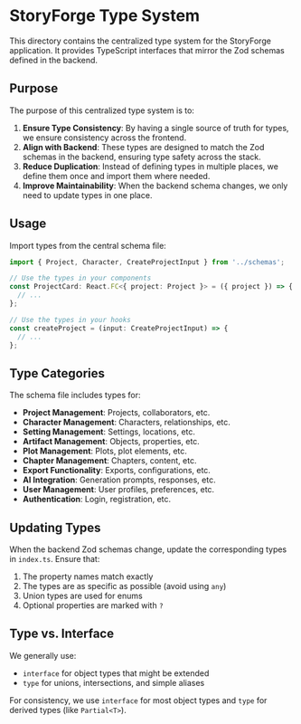 # StoryForge Type System

This directory contains the centralized type system for the StoryForge application. It provides TypeScript interfaces that mirror the Zod schemas defined in the backend.

## Purpose

The purpose of this centralized type system is to:

1. **Ensure Type Consistency**: By having a single source of truth for types, we ensure consistency across the frontend.
2. **Align with Backend**: These types are designed to match the Zod schemas in the backend, ensuring type safety across the stack.
3. **Reduce Duplication**: Instead of defining types in multiple places, we define them once and import them where needed.
4. **Improve Maintainability**: When the backend schema changes, we only need to update types in one place.

## Usage

Import types from the central schema file:

```typescript
import { Project, Character, CreateProjectInput } from '../schemas';

// Use the types in your components
const ProjectCard: React.FC<{ project: Project }> = ({ project }) => {
  // ...
};

// Use the types in your hooks
const createProject = (input: CreateProjectInput) => {
  // ...
};
```

## Type Categories

The schema file includes types for:

- **Project Management**: Projects, collaborators, etc.
- **Character Management**: Characters, relationships, etc.
- **Setting Management**: Settings, locations, etc.
- **Artifact Management**: Objects, properties, etc.
- **Plot Management**: Plots, plot elements, etc.
- **Chapter Management**: Chapters, content, etc.
- **Export Functionality**: Exports, configurations, etc.
- **AI Integration**: Generation prompts, responses, etc.
- **User Management**: User profiles, preferences, etc.
- **Authentication**: Login, registration, etc.

## Updating Types

When the backend Zod schemas change, update the corresponding types in `index.ts`. Ensure that:

1. The property names match exactly
2. The types are as specific as possible (avoid using `any`)
3. Union types are used for enums
4. Optional properties are marked with `?`

## Type vs. Interface

We generally use:

- `interface` for object types that might be extended
- `type` for unions, intersections, and simple aliases

For consistency, we use `interface` for most object types and `type` for derived types (like `Partial<T>`). 